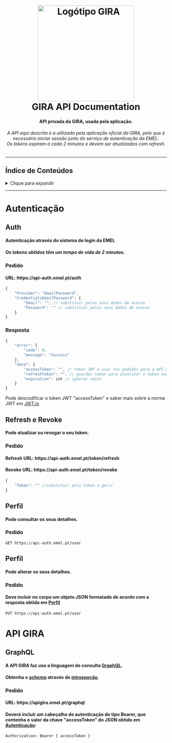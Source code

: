 <h1 align="center">
  <a name="logo" href="https://www.gira-bicicletasdelisboa.pt/">
    <img src="https://www.gira-bicicletasdelisboa.pt/wp-content/themes/gira/resources/assets/images/logo_gira.svg" alt="Logótipo GIRA" width="300">
  </a>
  <br>
  GIRA API Documentation
</h1>

<h4 align="center">API privada da GIRA, usada pela aplicação.</h4>
<h6 align="center">A API aqui descrita é a utilizada pela aplicação oficial da GIRA, pelo que é necessário iniciar sessão junto do serviço de autenticação da EMEL.<br>Os tokens expiram a cada 2 minutos e devem ser atualizados com refresh.</h6>
<hr>

## Índice de Conteúdos
<details>
<summary>Clique para expandir</summary>

- [Autenticação](#auth)
  * [Auth](#auth-init)
  * [Refresh e Revoke](#auth-refrev)
  * [Perfil](#auth-profile)
  * [Modificar Perfil](#auth-modifprofile)
- [API GIRA](#gira-api)
  * [Pedido](#gira-api-req)

</details>

<hr>
<h1 id="auth">Autenticação</h1>
<h2 id="auth-init">Auth</h2>
<h4>Autenticação através do sistema de login da EMEL</h4>
<h5>Os tokens obtidos têm um tempo de vida de 2 minutos.</h5>

<h3 id="auth-init-req">Pedido</h3>
<h4>URL: https://api-auth.emel.pt/auth</h4>

```javascript
{
    "Provider": "EmailPassword",
    "CredentialsEmailPassword": {
        "Email": "", // substituir pelos seus dados de acesso
        "Password": "" // substituir pelos seus dados de acesso
    }
}
```
<h3 id="auth-init-res">Resposta</h3>

```javascript
{
    "error": {
        "code": 0,
        "message": "Success"
    },
    "data": {
        "accessToken": "", // token JWT a usar nos pedidos para a API GIRA, expira 2 minutos após gerado
        "refreshToken": "", // guardar token para atualizar o token expirado
        "expiration": int // ignorar valor
    } 
}
```

<p>Pode descodificar o token JWT "accessToken" e saber mais sobre a norma JWT em <a href="https://jwt.io/">JWT.io</a>

<h2 id="auth-refrev">Refresh e Revoke</h2>
<h4>Pode atualizar ou revogar o seu token.</h4> 

<h3 id="auth-refrev-req">Pedido</h3>
<h4>Refresh URL: https://api-auth.emel.pt/token/refresh</h4>
<h4>Revoke URL: https://api-auth.emel.pt/token/revoke</h4>

```javascript
{
    "Token": "" //substituir pelo token a gerir
}
```  

<h2 id="auth-profile">Perfil</h2>
<h4>Pode consultar os seus detalhes.</h4>

<h3 id="auth-profile-req">Pedido</h3>

```
GET https://api-auth.emel.pt/user
```  

<h2 id="auth-modifprofile">Perfil</h2>
<h4>Pode alterar os seus detalhes.</h4>

<h3 id="auth-profile-req">Pedido</h3>
<h4>Deve incluir no corpo um objeto JSON formatado de acordo com a resposta obtida em <a href="#auth-profile">Perfil</a></h4>

```
PUT https://api-auth.emel.pt/user
```  


<h1 id="gira-api">API GIRA</h1>
<h2>GraphQL</h2>
<h4>A API GIRA faz uso a linguagem de consulta <a href="https://graphql.org/">GraphQL</a>.</h4>
<h4>Obtenha o <i><a href="https://graphql.org/learn/schema/">schema</a></i> através de <a href="https://graphql.org/learn/introspection/">introspeção</a>.</h4> 

<h3 id="gira-api-req">Pedido</h3>
<h4>URL: https://apigira.emel.pt/graphql</h4>
<h4>Deverá incluir um cabeçalho de autenticação do tipo Bearer, que contenha o valor da chave "accessToken" do JSON obtido em <a href="#auth">Autenticação</a>:</h4>

```
Authorization: Bearer { accessToken }
```
